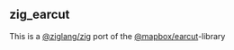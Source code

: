 ## zig_earcut

This is a [@ziglang/zig](https://github.com/ziglang/zig) port of the [@mapbox/earcut](https://github.com/mapbox/earcut)-library
